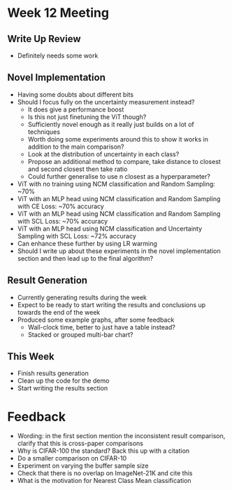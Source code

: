 # Week 12 Meeting
## Write Up Review
- Definitely needs some work

## Novel Implementation
- Having some doubts about different bits
- Should I focus fully on the uncertainty measurement instead?
    - It does give a performance boost 
    - Is this not just finetuning the ViT though?
    - Sufficiently novel enough as it really just builds on a lot of techniques
    - Worth doing some experiments around this to show it works in addition to the main comparison?
    - Look at the distribution of uncertainty in each class?
    - Propose an additional method to compare, take distance to closest and second closest then take ratio
    - Could further generalise to use n closest as a hyperparameter?
- ViT with no training using NCM classification and Random Sampling: ~70%
- ViT with an MLP head using NCM classification and Random Sampling with CE Loss: ~70% accuracy
- ViT with an MLP head using NCM classification and Random Sampling with SCL Loss: ~70% accuracy
- ViT with an MLP head using NCM classification and Uncertainty Sampling with SCL Loss: ~72% accuracy
- Can enhance these further by using LR warming 
- Should I write up about these experiments in the novel implementation section and then lead up to the final algorithm?

## Result Generation
- Currently generating results during the week
- Expect to be ready to start writing the results and conclusions up towards the end of the week
- Produced some example graphs, after some feedback
    - Wall-clock time, better to just have a table instead?
    - Stacked or grouped multi-bar chart?
    
## This Week
- Finish results generation
- Clean up the code for the demo
- Start writing the results section

# Feedback
- Wording: in the first section mention the inconsistent result comparison, clarify that this is cross-paper comparisons
- Why is CIFAR-100 the standard? Back this up with a citation
- Do a smaller comparison on CIFAR-10
- Experiment on varying the buffer sample size
- Check that there is no overlap on ImageNet-21K and cite this
- What is the motivation for Nearest Class Mean classification
